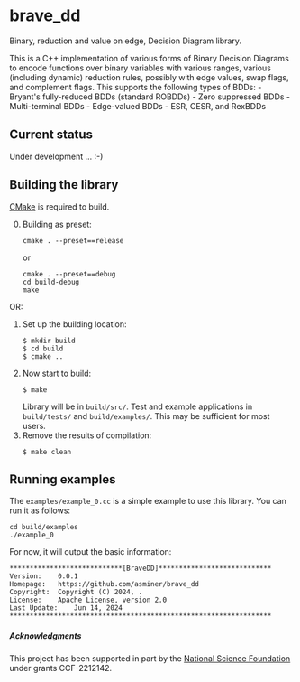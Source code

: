 # brave_dd
Binary, reduction and value on edge, Decision Diagram library.

This is a C++ implementation of various forms of Binary Decision Diagrams
to encode functions over binary variables with various ranges,
various (including dynamic) reduction rules, possibly with edge values,
swap flags, and complement flags.
This supports the following types of BDDs:
    - Bryant's fully-reduced BDDs (standard ROBDDs)
    - Zero suppressed BDDs
    - Multi-terminal BDDs
    - Edge-valued BDDs
    - ESR, CESR, and RexBDDs


## Current status

Under development ... :-)

## Building the library

[CMake](https://cmake.org/) is required to build.

0. Building as preset:
    ```
    cmake . --preset==release
    ```
    or
    ```
    cmake . --preset==debug
    cd build-debug
    make
    ```
OR:
1. Set up the building location:
    ```
    $ mkdir build
    $ cd build
    $ cmake ..
    ```
2. Now start to build:
   ```
   $ make
   ```
   Library will be in ```build/src/```. Test and example applications in ```build/tests/``` and ```build/examples/```. This may be sufficient for most users.
3. Remove the results of compilation:
   ```
   $ make clean
   ```
## Running examples
The ```examples/example_0.cc``` is a simple example to use this library. You can run it as follows:

```
cd build/examples
./example_0
```
For now, it will output the basic information:
```
****************************[BraveDD]****************************
Version: 	0.0.1
Homepage: 	https://github.com/asminer/brave_dd
Copyright: 	Copyright (C) 2024, .
License: 	Apache License, version 2.0
Last Update: 	Jun 14, 2024
*****************************************************************
```


##### Acknowledgments
This project has been supported in part by the [National Science Foundation](http://www.nsf.gov) under grants CCF-2212142.